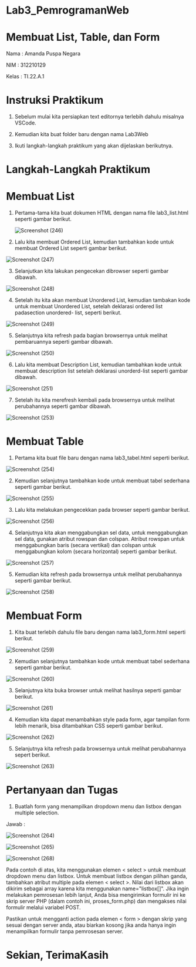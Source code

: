 # Lab3_PemrogramanWeb

# Membuat List, Table, dan Form

Nama    : Amanda Puspa Negara

NIM      : 312210129

Kelas    : TI.22.A.1

# Instruksi Praktikum

1. Sebelum mulai kita persiapkan text editornya terlebih dahulu misalnya VSCode.
   
2. Kemudian kita buat folder baru dengan nama Lab3Web
   
3. Ikuti langkah-langkah praktikum yang akan dijelaskan berikutnya.

# Langkah-Langkah Praktikum

# Membuat List

1. Pertama-tama kita buat dokumen HTML dengan nama file lab3_list.html seperti 
gambar berikut.

   ![Screenshot (246)](https://github.com/amandaaaapn/Lab3Web/assets/115678845/2b1ecf8f-0ba2-4f30-a5d5-6d469aa8ac9d)

2. Lalu kita membuat Ordered List, kemudian tambahkan kode untuk membuat Ordered 
List seperti gambar berikut.

![Screenshot (247)](https://github.com/amandaaaapn/Lab3Web/assets/115678845/5ef70b58-0f2c-4817-a326-c3201bdb0596)

3. Selanjutkan kita lakukan pengecekan dibrowser seperti gambar dibawah.

![Screenshot (248)](https://github.com/amandaaaapn/Lab3Web/assets/115678845/39a2b95d-17ed-49c6-90ce-83abc0108dce)

4. Setelah itu kita akan membuat Unordered List, kemudian tambakan kode untuk 
membuat Unordered List, setelah deklarasi ordered list padasection unordered- 
list, seperti berikut.

![Screenshot (249)](https://github.com/amandaaaapn/Lab3Web/assets/115678845/c6c108d4-3015-412d-aac3-9400a1bfcf41)

5. Selanjutnya kita refresh pada bagian browsernya untuk melihat pembaruannya seperti gambar dibawah.

![Screenshot (250)](https://github.com/amandaaaapn/Lab3Web/assets/115678845/1a6c8c7b-1f33-4e20-9a4f-72f7dd6b6ea7)

6. Lalu kita membuat Description List, kemudian tambahkan kode untuk membuat 
description list setelah deklarasi unorderd-list seperti gambar dibawah.

![Screenshot (251)](https://github.com/amandaaaapn/Lab3Web/assets/115678845/3c0b8888-9356-4693-bbb0-85c822d52a11)

7. Setelah itu kita merefresh kembali pada browsernya untuk melihat perubahannya 
seperti gambar dibawah.

![Screenshot (253)](https://github.com/amandaaaapn/Lab3Web/assets/115678845/7eda9085-01ef-4658-8f82-c762a3a9adb0)

# Membuat Table

1. Pertama kita buat file baru dengan nama lab3_tabel.html seperti berikut.

![Screenshot (254)](https://github.com/amandaaaapn/Lab3Web/assets/115678845/153b5cca-8094-4f75-b03e-c28b279fb522)

2. Kemudian selanjutnya tambahkan kode untuk membuat tabel sederhana seperti gambar berikut.

![Screenshot (255)](https://github.com/amandaaaapn/Lab3Web/assets/115678845/802d9734-6d54-422f-ac49-314b1c0d312f)

3. Lalu kita melakukan pengecekkan pada browser seperti gambar berikut.

![Screenshot (256)](https://github.com/amandaaaapn/Lab3Web/assets/115678845/d45ef8f4-3e64-4aaf-b929-ed234a3879c6)

4. Selanjutnya kita akan menggabungkan sel data, untuk menggabungkan sel data, 
gunakan atribut rowspan dan colspan. Atribut rowspan untuk menggabungkan baris 
(secara vertikal) dan colspan untuk menggabungkan kolom (secara horizontal) 
seperti gambar berikut.

![Screenshot (257)](https://github.com/amandaaaapn/Lab3Web/assets/115678845/b077ac04-f59f-4193-a789-5e54e07638f2)

5. Kemudian kita refresh pada browsernya untuk melihat perubahannya seperti gambar berikut.

![Screenshot (258)](https://github.com/amandaaaapn/Lab3Web/assets/115678845/a3c3a4a4-cb9d-4af8-bf76-e8bcd35807f2)

# Membuat Form

1. Kita buat terlebih dahulu file baru dengan nama lab3_form.html seperti berikut.

![Screenshot (259)](https://github.com/amandaaaapn/Lab3Web/assets/115678845/8b6649ff-0647-4359-b3b0-e7e5f0bf0b72)

2. Kemudian selanjutnya tambahkan kode untuk membuat tabel sederhana seperti 
gambar berikut.

![Screenshot (260)](https://github.com/amandaaaapn/Lab3Web/assets/115678845/4935fb14-0618-48af-9484-6cc69841a367)

3. Selanjutnya kita buka browser untuk melihat hasilnya seperti gambar berikut.

![Screenshot (261)](https://github.com/amandaaaapn/Lab3Web/assets/115678845/6440f1ed-646a-49c2-8c31-1a6bf119f760)

4. Kemudian kita dapat menambahkan style pada form, agar tampilan form lebih 
menarik, bisa ditambahkan CSS seperti gambar berikut.

![Screenshot (262)](https://github.com/amandaaaapn/Lab3Web/assets/115678845/86c530cf-d212-493d-8957-b0fa8e649b36)

5. Selanjutnya kita refresh pada browsernya untuk melihat perubahannya sepert berikut.

![Screenshot (263)](https://github.com/amandaaaapn/Lab3Web/assets/115678845/3705021d-7a62-407b-953c-e1df2da67f8f)

# Pertanyaan dan Tugas

1. Buatlah form yang menampilkan dropdown menu dan listbox dengan multiple selection.

Jawab :

![Screenshot (264)](https://github.com/amandaaaapn/Lab3Web/assets/115678845/7c472ec6-6b6c-4ed1-b94c-947e09d2342a)

![Screenshot (265)](https://github.com/amandaaaapn/Lab3Web/assets/115678845/f5d2530f-977e-4c4d-bd8b-c852bed1d231)

![Screenshot (268)](https://github.com/amandaaaapn/Lab3Web/assets/115678845/8287cb60-e952-4a36-af82-4d449adb7a4a)

Pada contoh di atas, kita menggunakan elemen < select > untuk membuat dropdown menu dan listbox. Untuk membuat listbox dengan pilihan ganda, tambahkan atribut multiple pada elemen < select >. Nilai dari listbox akan dikirim sebagai array karena kita menggunakan name="listbox[]". Jika ingin melakukan pemrosesan lebih lanjut, Anda bisa mengirimkan formulir ini ke skrip server PHP (dalam contoh ini, proses_form.php) dan mengakses nilai formulir melalui variabel POST.

Pastikan untuk mengganti action pada elemen < form > dengan skrip yang sesuai dengan server anda, atau biarkan kosong jika anda hanya ingin menampilkan formulir tanpa pemrosesan server.

# Sekian, TerimaKasih
